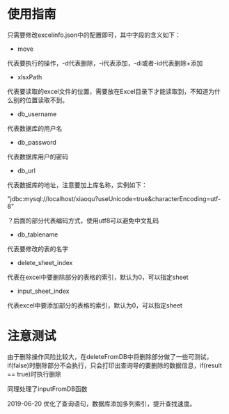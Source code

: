 
# 使用指南
 只需要修改excelinfo.json中的配置即可，其中字段的含义如下：
 
 
 - move 
 
 代表要执行的操作，-d代表删除，-i代表添加，-di或者-id代表删除+添加
 
 - xlsxPath
 
 代表要读取的excel文件的位置，需要放在Excel目录下才能读取到，不知道为什么别的位置读取不到。
 
 - db_username
 
 代表数据库的用户名
 
 - db_password
 
 代表数据库用户的密码
 
 - db_url
 
 代表数据库的地址，注意要加上库名称，实例如下：
 
 "jdbc:mysql://localhost/xiaoqu?useUnicode=true&characterEncoding=utf-8" 
 
 ？后面的部分代表编码方式，使用utf8可以避免中文乱码
 
 - db_tablename
 
 代表要修改的表的名字
 
 - delete_sheet_index
 
 代表在excel中要删除部分的表格的索引，默认为0，可以指定sheet
 
 - input_sheet_index
 
 代表excel中要添加部分的表格的索引，默认为0，可以指定sheet
 
 
 
 # 注意测试
 
 由于删除操作风险比较大，在deleteFromDB中将删除部分做了一些可测试，if(false)时删除部分不会执行，只会打印出查询导的要删除的数据信息，if(result == true)时执行删除
 
 同理处理了inputFromDB函数

 2019-06-20 优化了查询语句，数据库添加多列索引，提升查找速度。

